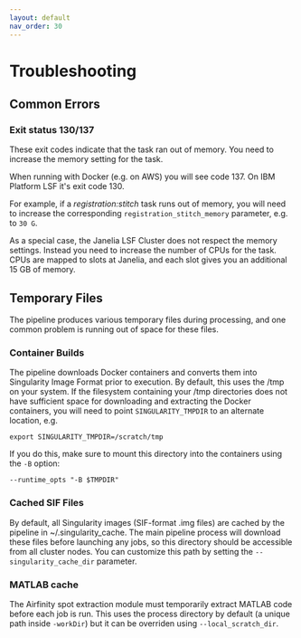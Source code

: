 ```yaml
---
layout: default
nav_order: 30
---
```


# Troubleshooting

## Common Errors

### Exit status 130/137

These exit codes indicate that the task ran out of memory. You need to increase the memory setting for the task.

When running with Docker (e.g. on AWS) you will see code 137. On IBM Platform LSF it's exit code 130. 

For example, if a *registration:stitch* task runs out of memory, you will need to increase the corresponding `registration_stitch_memory` parameter, e.g. to `30 G`. 

As a special case, the Janelia LSF Cluster does not respect the memory settings. Instead you need to increase the number of CPUs for the task. CPUs are mapped to slots at Janelia, and each slot gives you an additional 15 GB of memory.

## Temporary Files

The pipeline produces various temporary files during processing, and one common problem is running out of space for these files.

### Container Builds

The pipeline downloads Docker containers and converts them into Singularity Image Format prior to execution. By default, this uses the /tmp on your system. If the filesystem containing your /tmp directories does not have sufficient space for downloading and extracting the Docker containers, you will need to point  `SINGULARITY_TMPDIR` to an alternate location, e.g.

    export SINGULARITY_TMPDIR=/scratch/tmp

If you do this, make sure to mount this directory into the containers using the `-B` option:

    --runtime_opts "-B $TMPDIR"

### Cached SIF Files

By default, all Singularity images (SIF-format .img files) are cached by the pipeline in ~/.singularity_cache. The main pipeline process will download these files before launching any jobs, so this directory should be accessible from all cluster nodes. You can customize this path by setting the `--singularity_cache_dir` parameter.

### MATLAB cache

The Airfinity spot extraction module must temporarily extract MATLAB code before each job is run. This uses the process directory by default (a unique path inside `-workDir`) but it can be overriden using `--local_scratch_dir`.

